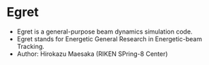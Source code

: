 # Egret
- Egret is a general-purpose beam dynamics simulation code.
- Egret stands for Energetic General Research in Energetic-beam Tracking.
- Author: Hirokazu Maesaka (RIKEN SPring-8 Center)
